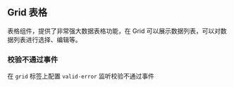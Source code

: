 <div class="demo-header">
<p class="overviewicon">
  <span class="wapi-list-form"/>
</p>

## Grid 表格

<nova-uxlink widget-name="Grid"></nova-uxlink>

表格组件，提供了非常强大数据表格功能，在 Grid 可以展示数据列表，可以对数据列表进行选择、编辑等。
</div>

### 校验不通过事件

在 `grid` 标签上配置 `valid-error` 监听校验不通过事件

<nova-demo-view link="grid/event/valid-error-event"></nova-demo-view>

<br>
